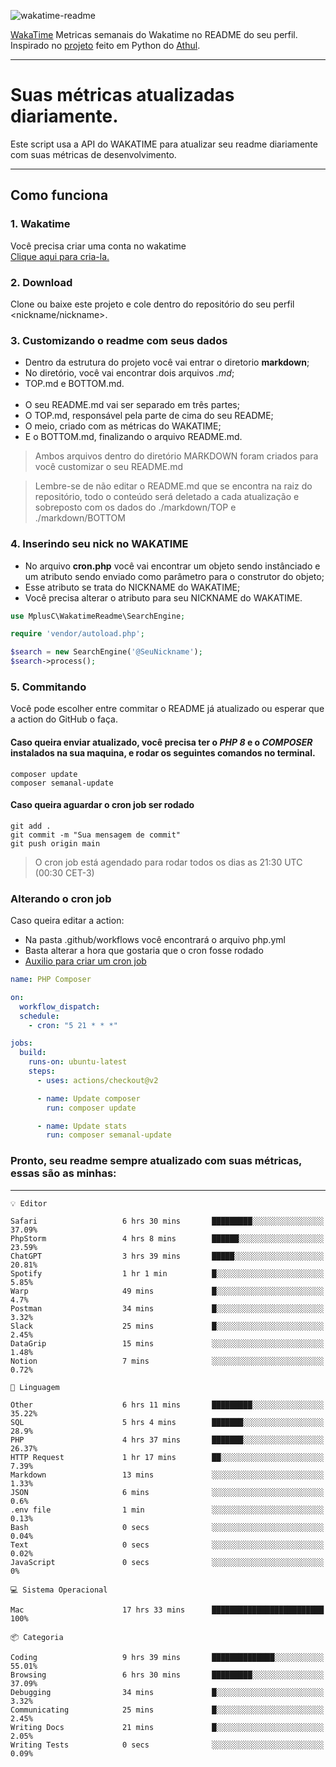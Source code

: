 ![wakatime-readme](https://socialify.git.ci/bymatheus/wakatime-readme/image?description=1&descriptionEditable=M%C3%A9tricas%20semanais%20do%20Wakatime%20no%20seu%20README%20de%20perfil.&font=KoHo&forks=1&language=1&owner=1&pattern=Signal&stargazers=1&theme=Dark)

[WakaTime](https://wakatime.com) Metricas semanais do Wakatime no README do seu perfil. <br>
Inspirado no [projeto](https://github.com/athul/waka-readme) feito em Python do [Athul](https://github.com/athul).
___

# Suas métricas atualizadas diariamente.
Este script usa a API do WAKATIME para atualizar seu readme diariamente com suas métricas de desenvolvimento.

___

## Como funciona

### 1. Wakatime
Você precisa criar uma conta no wakatime <br>
[Clique aqui para cria-la.](https://wakatime.com) 

### 2. Download
Clone ou baixe este projeto e cole dentro do repositório do seu perfil <nickname/nickname>.

### 3. Customizando o readme com seus dados
- Dentro da estrutura do projeto você vai entrar o diretorio **markdown**;  
- No diretório, você vai encontrar dois arquivos *.md*;
- TOP.md e BOTTOM.md.
<br><br>
- O seu README.md vai ser separado em três partes; 
- O TOP.md, responsável pela parte de cima do seu README;
- O meio, criado com as métricas do WAKATIME;
- E o BOTTOM.md, finalizando o arquivo README.md.<br>

> Ambos arquivos dentro do diretório MARKDOWN foram criados para você customizar o seu README.md

> Lembre-se de não editar o README.md que se encontra na raiz do repositório, todo o conteúdo será deletado a cada atualização e sobreposto com os dados do ./markdown/TOP e ./markdown/BOTTOM

### 4. Inserindo seu nick no WAKATIME
- No arquivo **cron.php** você vai encontrar um objeto sendo instânciado e um atributo sendo enviado como parâmetro para o construtor do objeto;
- Esse atributo se trata do NICKNAME do WAKATIME;
- Você precisa alterar o atributo para seu NICKNAME do WAKATIME.

```php
use MplusC\WakatimeReadme\SearchEngine;

require 'vendor/autoload.php';

$search = new SearchEngine('@SeuNickname');
$search->process();
```

### 5. Commitando
Você pode escolher entre commitar o README já atualizado ou esperar que a action do GitHub o faça. <br>

#### Caso queira enviar atualizado, você precisa ter o *PHP 8* e o *COMPOSER* instalados na sua maquina, e rodar os seguintes comandos no terminal.
```composer
composer update
composer semanal-update 
```

#### Caso queira aguardar o cron job ser rodado 
```git 
git add .
git commit -m "Sua mensagem de commit"
git push origin main
```

>O cron job está agendado para rodar todos os dias as 21:30 UTC (00:30 CET-3) 

### Alterando o cron job
Caso queira editar a action:

- Na pasta .github/workflows você encontrará o arquivo php.yml
- Basta alterar a hora que gostaria que o cron fosse rodado
- [Auxilio para criar um cron job](https://crontab.guru)

```yml
name: PHP Composer

on:
  workflow_dispatch:
  schedule:
    - cron: "5 21 * * *"

jobs:
  build:
    runs-on: ubuntu-latest
    steps:
      - uses: actions/checkout@v2

      - name: Update composer
        run: composer update

      - name: Update stats
        run: composer semanal-update
```

### Pronto, seu readme sempre atualizado com suas métricas, essas são as minhas:

___
```text
💡 Editor

Safari                   6 hrs 30 mins       █████████░░░░░░░░░░░░░░░░     37.09%
PhpStorm                 4 hrs 8 mins        ██████░░░░░░░░░░░░░░░░░░░     23.59%
ChatGPT                  3 hrs 39 mins       █████░░░░░░░░░░░░░░░░░░░░     20.81%
Spotify                  1 hr 1 min          █░░░░░░░░░░░░░░░░░░░░░░░░      5.85%
Warp                     49 mins             █░░░░░░░░░░░░░░░░░░░░░░░░       4.7%
Postman                  34 mins             █░░░░░░░░░░░░░░░░░░░░░░░░      3.32%
Slack                    25 mins             █░░░░░░░░░░░░░░░░░░░░░░░░      2.45%
DataGrip                 15 mins             ░░░░░░░░░░░░░░░░░░░░░░░░░      1.48%
Notion                   7 mins              ░░░░░░░░░░░░░░░░░░░░░░░░░      0.72%
```
```text
💬 Linguagem

Other                    6 hrs 11 mins       █████████░░░░░░░░░░░░░░░░     35.22%
SQL                      5 hrs 4 mins        ███████░░░░░░░░░░░░░░░░░░      28.9%
PHP                      4 hrs 37 mins       ███████░░░░░░░░░░░░░░░░░░     26.37%
HTTP Request             1 hr 17 mins        ██░░░░░░░░░░░░░░░░░░░░░░░      7.39%
Markdown                 13 mins             ░░░░░░░░░░░░░░░░░░░░░░░░░      1.33%
JSON                     6 mins              ░░░░░░░░░░░░░░░░░░░░░░░░░       0.6%
.env file                1 min               ░░░░░░░░░░░░░░░░░░░░░░░░░      0.13%
Bash                     0 secs              ░░░░░░░░░░░░░░░░░░░░░░░░░      0.04%
Text                     0 secs              ░░░░░░░░░░░░░░░░░░░░░░░░░      0.02%
JavaScript               0 secs              ░░░░░░░░░░░░░░░░░░░░░░░░░         0%
```
```text
💻 Sistema Operacional

Mac                      17 hrs 33 mins      █████████████████████████       100%
```
```text
📦 Categoria

Coding                   9 hrs 39 mins       ██████████████░░░░░░░░░░░     55.01%
Browsing                 6 hrs 30 mins       █████████░░░░░░░░░░░░░░░░     37.09%
Debugging                34 mins             █░░░░░░░░░░░░░░░░░░░░░░░░      3.32%
Communicating            25 mins             █░░░░░░░░░░░░░░░░░░░░░░░░      2.45%
Writing Docs             21 mins             █░░░░░░░░░░░░░░░░░░░░░░░░      2.05%
Writing Tests            0 secs              ░░░░░░░░░░░░░░░░░░░░░░░░░      0.09%
```
